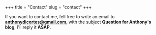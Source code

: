 +++
title = "Contact"
slug = "contact"
+++

If you want to contact me, fell free to write an email to **anthonydicortes@gmail.com**, with the subject **Question for Anthony's blog**, I'll reply it **ASAP**.
